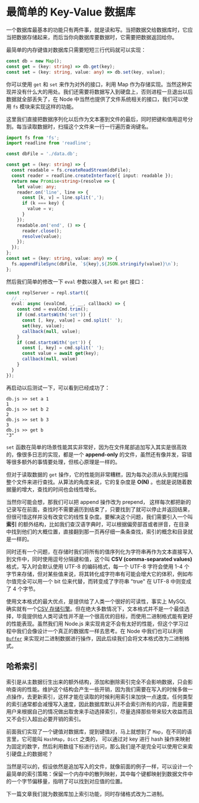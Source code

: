 # 最简单的 Key-Value 数据库

一个数据库最基本的功能只有两件事，就是读和写。当把数据交给数据库时，它应当把数据存储起来，而后当你向数据库要数据时，它需要把数据返回给你。

最简单的内存键值对数据库只需要短短三行代码就可以实现：

```ts
const db = new Map();
const get = (key: string) => db.get(key);
const set = (key: string, value: any) => db.set(key, value);
```

你可以使用 `get` 和 `set` 来作为对外的接口，利用 Map 作为存储实现。当然这种实现并没有什么大的用处。我们还需要将数据写入到硬盘上，否则进程一旦退出以后数据就全部丢失了，在 Node 中当然也提供了文件系统相关的接口，我们可以使用 `fs` 模块来实现这样的功能。

这里我们直接把数据序列化以后作为文本塞到文件的最后，同时把键和值用逗号分割。每当读取数据时，扫描这个文件来一行一行遍历查询键名。

```ts
import fs from 'fs';
import readline from 'readline';

const dbFile = './data.db';

const get = (key: string) => {
  const readable = fs.createReadStream(dbFile);
  const reader = readline.createInterface({ input: readable });
  return new Promise<string>(resolve => {
    let value: any;
    reader.on('line', line => {
      const [k, v] = line.split(',');
      if (k === key) {
        value = v;
      }
    });
    readable.on('end', () => {
      reader.close();
      resolve(value);
    });
  });
};
const set = (key: string, value: any) => {
  fs.appendFileSync(dbFile, `${key},${JSON.stringify(value)}\n`);
};
```

然后我们简单的修改一下 `eval` 参数以接入 `set` 和 `get` 接口：

```ts
const replServer = repl.start({
  // ...
  eval: async (evalCmd, _, __, callback) => {
    const cmd = evalCmd.trim();
    if (cmd.startsWith('set')) {
      const [, key, value] = cmd.split(' ');
      set(key, value);
      callback(null, value);
    }
    if (cmd.startsWith('get')) {
      const [, key] = cmd.split(' ');
      const value = await get(key);
      callback(null, value)
    }
  }
});
```

再启动以后测试一下，可以看到已经成功了：

```
db.js >> set a 1
1
db.js >> set b 2
2
db.js >> set b 3
3
db.js >> get b
"3"
```

`set` 函数在简单的场景性能其实非常好，因为在文件尾部追加写入其实是很高效的，像很多日志的实现，都是一个 **append-only** 的文件，虽然还有像并发，容错等很多额外的事情要处理，但核心原理是一样的。

但对于读取数据的 `get` 操作，它的性能则非常糟糕，因为每次必须从头到尾扫描整个文件来进行查找。从算法的角度来说，它的复杂度是 **O(N)** 。也就是说随着数据量的增大，查找的时间也会线性增长。

当然你可能会想，那我们可以把 append 操作改为 prepend， 这样每次都把新的记录写在前面，查找时不需要遍历到结束了，只要找到了就可以停止并返回结果，但很可惜这样并没有改变它的线性复杂度。要解决这个问题，我们需要引入一个叫 **索引** 的额外结构，比如我们查汉语字典时，可以根据偏旁部首或者拼音，在目录中找到他们的大概位置，直接翻到那一页再仔细一条条查找，索引的概念和目录就是一样的。

同时还有一个问题，在存储时我们将所有的值序列化为字符串再作为文本直接写入到文件中，同时使用逗号分隔键和值，这个叫 **CSV (comma-separated values)** 格式，写入时会默认使用 UTF-8 的编码格式，每一个 UTF-8 字符会使用 1-4 个字节来存储，但对某些值来说，将其转化成字符串有可能会增大它的体积，例如布尔值完全可以用一个 bit 位来代替，而转变成了字符串 "true" 在 UTF-8 中则变成了 4 个字节。

使用文本格式的最大优点，是提供给了人类一个很好的可读性，事实上 MySQL 确实就有一个[CSV 存储引擎](https://dev.mysql.com/doc/refman/5.7/en/csv-storage-engine.html)。但在绝大多数情况下，文本格式并不是一个最佳选择，毕竟提供给人类可读性并不是一个很高优的目标，而使用二进制格式能有更好的性能表现。虽然我们用 Node.js 来实现肯定不会有太好的性能，但这个学习过程中我们会像设计一个真正的数据库一样去思考。在 Node 中我们也可以利用 [`Buffer`](https://nodejs.org/api/buffer.html#buffer) 来实现对二进制数据进行操作，因此后续我们会将文本格式改为二进制格式。

## 哈希索引

索引是从主数据衍生出来的额外结构，添加和删除索引完全不会影响数据，只会影响查询的性能。维护这个结构会产生一些开销，因为我们需要在写入的时候多做一点操作，去更新索引，这样才能在读取的时候利用索引来加快一点速度。任何类型的索引通常都会减慢写入速度，因此数据库默认并不会索引所有的内容，而是需要用户来根据自己的情况做出取舍来手动选择索引，尽量选择那些带来较大收益而且又不会引入超出必要开销的索引。

前面我们实现了一个键值对数据库，提到键值对，马上就想到了 `Map`，在不同的语言里，它可能叫 `HashMap`，`Dict` 之类的， 可以通过对 key 进行 hash 操作来映射为固定的数字，然后利用数组下标进行访问，那么我们是不是完全可以使用它来索引硬盘上的数据呢？

当然是可以的，假设依然是追加写入的文件，就像前面的例子一样，可以设计一个最简单的索引策略：保留一个内存中的散列映射，其中每个键都映射到数据文件中的一个字节偏移量，指明了可以找到对应值的位置。

下一篇文章我们就为数据库加上索引功能，同时存储格式改为二进制。

